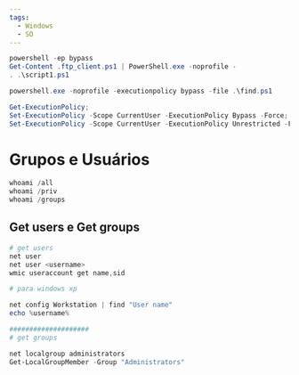 ```yaml
---
tags:
  - Windows
  - SO
---
```

```powershell
powershell -ep bypass
Get-Content .ftp_client.ps1 | PowerShell.exe -noprofile -
. .\script1.ps1

powershell.exe -noprofile -executionpolicy bypass -file .\find.ps1

Get-ExecutionPolicy;
Set-ExecutionPolicy -Scope CurrentUser -ExecutionPolicy Bypass -Force;
Set-ExecutionPolicy -Scope CurrentUser -ExecutionPolicy Unrestricted -Force;
```

# Grupos e Usuários
```powershell
whoami /all
whoami /priv
whoami /groups
```

## Get users e Get groups

```powershell
# get users
net user
net user <username>
wmic useraccount get name,sid

# para windows xp

net config Workstation | find "User name"
echo %username%

####################
# get groups

net localgroup administrators
Get-LocalGroupMember -Group "Administrators"
```

```powershell
```